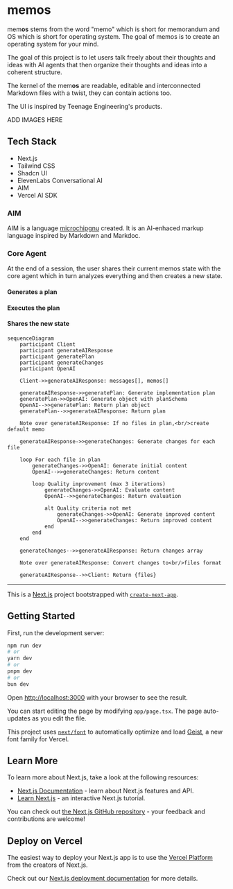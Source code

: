 # memos

mem**os** stems from the word "memo" which is short for memorandum and OS which is short for operating system. The goal of memos is to create an operating system for your mind.

The goal of this project is to let users talk freely about their thoughts and ideas with AI agents that then organize their thoughts and ideas into a coherent structure.

The kernel of the mem**os** are readable, editable and interconnected Markdown files with a twist, they can contain actions too.

The UI is inspired by Teenage Engineering's products.

ADD IMAGES HERE

## Tech Stack

- Next.js
- Tailwind CSS
- Shadcn UI
- ElevenLabs Conversational AI
- AIM
- Vercel AI SDK

### AIM

AIM is a language [microchipgnu](https://x.com/microchipgnu) created. It is an AI-enhaced markup language inspired by Markdown and Markdoc. 

### Core Agent

At the end of a session, the user shares their current memos state with the core agent which in turn analyzes everything and then creates a new state.

#### Generates a plan

#### Executes the plan
#### Shares the new state


```mermaid
sequenceDiagram
    participant Client
    participant generateAIResponse
    participant generatePlan
    participant generateChanges
    participant OpenAI

    Client->>generateAIResponse: messages[], memos[]
    
    generateAIResponse->>generatePlan: Generate implementation plan
    generatePlan->>OpenAI: Generate object with planSchema
    OpenAI-->>generatePlan: Return plan object
    generatePlan-->>generateAIResponse: Return plan
    
    Note over generateAIResponse: If no files in plan,<br/>create default memo

    generateAIResponse->>generateChanges: Generate changes for each file
    
    loop For each file in plan
        generateChanges->>OpenAI: Generate initial content
        OpenAI-->>generateChanges: Return content
        
        loop Quality improvement (max 3 iterations)
            generateChanges->>OpenAI: Evaluate content
            OpenAI-->>generateChanges: Return evaluation
            
            alt Quality criteria not met
                generateChanges->>OpenAI: Generate improved content
                OpenAI-->>generateChanges: Return improved content
            end
        end
    end
    
    generateChanges-->>generateAIResponse: Return changes array
    
    Note over generateAIResponse: Convert changes to<br/>files format
    
    generateAIResponse-->>Client: Return {files}
```

---


This is a [Next.js](https://nextjs.org) project bootstrapped with [`create-next-app`](https://nextjs.org/docs/app/api-reference/cli/create-next-app).

## Getting Started

First, run the development server:

```bash
npm run dev
# or
yarn dev
# or
pnpm dev
# or
bun dev
```

Open [http://localhost:3000](http://localhost:3000) with your browser to see the result.

You can start editing the page by modifying `app/page.tsx`. The page auto-updates as you edit the file.

This project uses [`next/font`](https://nextjs.org/docs/app/building-your-application/optimizing/fonts) to automatically optimize and load [Geist](https://vercel.com/font), a new font family for Vercel.

## Learn More

To learn more about Next.js, take a look at the following resources:

- [Next.js Documentation](https://nextjs.org/docs) - learn about Next.js features and API.
- [Learn Next.js](https://nextjs.org/learn) - an interactive Next.js tutorial.

You can check out [the Next.js GitHub repository](https://github.com/vercel/next.js) - your feedback and contributions are welcome!

## Deploy on Vercel

The easiest way to deploy your Next.js app is to use the [Vercel Platform](https://vercel.com/new?utm_medium=default-template&filter=next.js&utm_source=create-next-app&utm_campaign=create-next-app-readme) from the creators of Next.js.

Check out our [Next.js deployment documentation](https://nextjs.org/docs/app/building-your-application/deploying) for more details.
